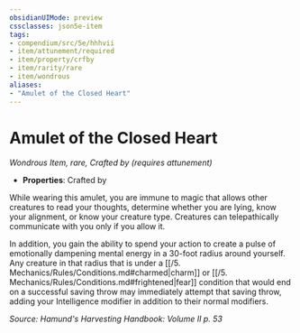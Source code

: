 ```yaml
---
obsidianUIMode: preview
cssclasses: json5e-item
tags:
- compendium/src/5e/hhhvii
- item/attunement/required
- item/property/crfby
- item/rarity/rare
- item/wondrous
aliases: 
- "Amulet of the Closed Heart"
---
```

# Amulet of the Closed Heart
*Wondrous Item, rare, Crafted by (requires attunement)*  

- **Properties**: Crafted by

While wearing this amulet, you are immune to magic that allows other creatures to read your thoughts, determine whether you are lying, know your alignment, or know your creature type. Creatures can telepathically communicate with you only if you allow it.

In addition, you gain the ability to spend your action to create a pulse of emotionally dampening mental energy in a 30-foot radius around yourself. Any creature in that radius that is under a [[/5. Mechanics/Rules/Conditions.md#charmed\|charm]] or [[/5. Mechanics/Rules/Conditions.md#frightened\|fear]] condition that would end on a successful saving throw may immediately attempt that saving throw, adding your Intelligence modifier in addition to their normal modifiers.

*Source: Hamund's Harvesting Handbook: Volume II p. 53*